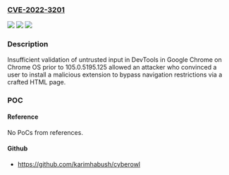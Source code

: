 ### [CVE-2022-3201](https://cve.mitre.org/cgi-bin/cvename.cgi?name=CVE-2022-3201)
![](https://img.shields.io/static/v1?label=Product&message=Chrome&color=blue)
![](https://img.shields.io/static/v1?label=Version&message=%3C%20105.0.5195.125%20&color=brighgreen)
![](https://img.shields.io/static/v1?label=Vulnerability&message=Insufficient%20validation%20of%20untrusted%20input&color=brighgreen)

### Description

Insufficient validation of untrusted input in DevTools in Google Chrome on Chrome OS prior to 105.0.5195.125 allowed an attacker who convinced a user to install a malicious extension to bypass navigation restrictions via a crafted HTML page.

### POC

#### Reference
No PoCs from references.

#### Github
- https://github.com/karimhabush/cyberowl

